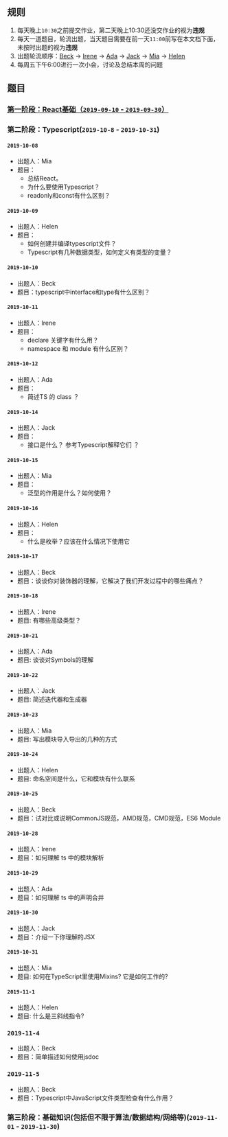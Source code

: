## 规则
1. 每天晚上`10:30`之前提交作业，第二天晚上10:30还没交作业的视为**违规**
2. 每天一道题目，轮流出题，当天题目需要在前一天`11:00`前写在本文档下面，未按时出题的视为**违规**
3. 出题轮流顺序：[Beck](https://github.com/Enginebeck) -> [Irene](https://github.com/Irenedan) -> [Ada](https://github.com/AdaWhere) -> [Jack](https://github.com/jacygogogo) -> [Mia](https://github.com/miaZhang22) -> [Helen](https://github.com/be-awake)
4. 每周五下午6:00进行一次小会，讨论及总结本周的问题

## 题目
### [第一阶段：React基础（`2019-09-10` - `2019-09-30`）](./stage1-react.md)

### 第二阶段：Typescript(`2019-10-8` - `2019-10-31`)
#### `2019-10-08`
-   出题人：Mia
-   题目：
    -   总结React。
    -   为什么要使用Typescript？
    -   readonly和const有什么区别？

#### `2019-10-09`
-   出题人：Helen
-   题目：
    -   如何创建并编译typescript文件？
    -   Typescript有几种数据类型，如何定义有类型的变量？

#### `2019-10-10`
-   出题人：Beck
-   题目：typescript中interface和type有什么区别？

#### `2019-10-11`
-   出题人：Irene
-   题目：
    - declare 关键字有什么用？
    - namespace 和 module 有什么区别？

#### `2019-10-12`
-   出题人：Ada
-   题目：
    - 简述TS 的 class ？

#### `2019-10-14`
-   出题人：Jack
-   题目：
    - 接口是什么？ 参考Typescript解释它们 ？

#### `2019-10-15`
-   出题人：Mia
-   题目：
    - 泛型的作用是什么？如何使用？

#### `2019-10-16`
-   出题人：Helen
-   题目：
    - 什么是枚举？应该在什么情况下使用它

#### `2019-10-17`
-   出题人：Beck
-   题目：谈谈你对装饰器的理解，它解决了我们开发过程中的哪些痛点？

#### `2019-10-18`
-   出题人：Irene
-   题目: 有哪些高级类型？

#### `2019-10-21`
-   出题人：Ada
-   题目: 谈谈对Symbols的理解

#### `2019-10-22`
-   出题人：Jack
-   题目: 简述迭代器和生成器

#### `2019-10-23`
-   出题人：Mia
-   题目: 写出模块导入导出的几种的方式

#### `2019-10-24`
-   出题人：Helen
-   题目: 命名空间是什么，它和模块有什么联系

#### `2019-10-25`
-   出题人：Beck
-   题目：试对比或说明CommonJS规范，AMD规范，CMD规范，ES6 Module

#### `2019-10-28`
-   出题人：Irene
-   题目：如何理解 ts 中的模块解析

#### `2019-10-29`
-   出题人：Ada
-   题目：如何理解 ts 中的声明合并

#### `2019-10-30`
-   出题人：Jack
-   题目：介绍一下你理解的JSX

#### `2019-10-31`
-   出题人：Mia
-   题目: 如何在TypeScript里使用Mixins? 它是如何工作的?

#### `2019-11-1`
-   出题人：Helen
-   题目: 什么是三斜线指令?

### `2019-11-4`
-   出题人：Beck
-   题目：简单描述如何使用jsdoc

### `2019-11-5`
-   出题人：Beck
-   题目：Typescript中JavaScript文件类型检查有什么作用？

### 第三阶段：基础知识(包括但不限于算法/数据结构/网络等)(`2019-11-01` - `2019-11-30`)

